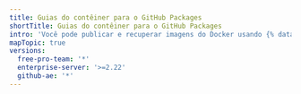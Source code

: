 ```yaml
---
title: Guias do contêiner para o GitHub Packages
shortTitle: Guias do contêiner para o GitHub Packages
intro: 'Você pode publicar e recuperar imagens do Docker usando {% data variables.product.prodname_registry %}.'
mapTopic: true
versions:
  free-pro-team: '*'
  enterprise-server: '>=2.22'
  github-ae: '*'
---
```


